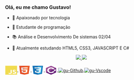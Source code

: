 ### Olá, eu me chamo Gustavo!

- 🔭 Apaixonado por tecnologia
- 🌱 Estudante de programação 
- 📚 Análise e Desenvolvimento De sistemas 02/04

- 📖 Atualmente estudando HTML5, CSS3, JAVASCRIPT E C#

<div align="center">
  <a href="https://github.com/gucarvalhodev">
  <img height="180em" src="https://github-readme-stats.vercel.app/api?username=gucarvalhodev&show_icons=true&theme=cobalt&include_all_commits=true&count_private=true"/>
  <img height="180em" src="https://github-readme-stats.vercel.app/api/top-langs/?username=gucarvalhodev&layout=compact&langs_count=7&theme=cobalt"/>
</div>

<div style="display: inline_block"><br>
  <img align="center" alt="gu-Js" height="30" width="40" src="https://raw.githubusercontent.com/devicons/devicon/master/icons/javascript/javascript-plain.svg">
  <img align="center" alt="gu-HTML" height="30" width="40" src="https://raw.githubusercontent.com/devicons/devicon/master/icons/html5/html5-original.svg">
  <img align="center" alt="gu-CSS" height="30" width="40" src="https://raw.githubusercontent.com/devicons/devicon/master/icons/css3/css3-original.svg">
  <img align="center" alt="gu-Csharp" height="30" width="40" src="https://raw.githubusercontent.com/devicons/devicon/master/icons/csharp/csharp-original.svg">
  <img align="center" alt="gu-Github" height="30" width="40" src="https://cdn.jsdelivr.net/gh/devicons/devicon/icons/github/github-original.svg" />
  <img align="center" alt="gu-Vscode" height="30" width="40" src="https://cdn.jsdelivr.net/gh/devicons/devicon/icons/vscode/vscode-original.svg" />
  </div>
